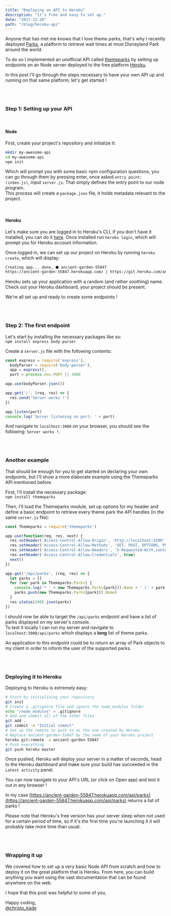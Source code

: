 ```yaml
---
title: "Deploying an API to Heroku"
description: "It's free and easy to set up."
date: "2017-12-28"
path: "/blog/heroku-api"
---
```


Anyone that has met me knows that I love theme parks, that's why I recently deployed [Parks](https://christopherkade.com/parks/), a platform to retrieve wait times at most Disneyland Park around the world.

To do so I implemented an unofficial API called [themeparks](https://github.com/cubehouse/themeparks) by setting up endpoints on an Node server deployed to the free platform [Heroku](https://www.heroku.com/).

In this post I'll go through the steps necessary to have your own API up and running on that same platform; let's get started !

<br><br>

### Step 1: Setting up your API

<br>

#### Node

First, create your project's repository and initialize it:

```bash
mkdir my-awesome-api
cd my-awesome-api
npm init
```

Which will prompt you with some basic npm configuration questions, you can go through them by pressing enter, once asked `entry point: (index.js)`, input `server.js`. That simply defines the entry point to our node program.  
This process will create a `package.json` file, it holds metadata relevant to the project.

<br>

#### Heroku

Let's make sure you are logged in to Heroku's CLI, if you don't have it installed, you can do it [here](https://devcenter.heroku.com/articles/heroku-cli). Once installed run `heroku login`, which will prompt you for Heroku account information.

Once logged in, we can set up our project on Heroku by running `heroku create`, which will display:

```bash
Creating app... done, ⬢ ancient-garden-55847
https://ancient-garden-55847.herokuapp.com/ | https://git.heroku.com/ancient-garden-55847.git
```

Heroku sets up your application with a random (and rather soothing) name. Check out your Heroku dashboard, your project should be present.

We're all set up and ready to create some endpoints !

<br><br>

### Step 2: The first endpoint

Let's start by installing the necessary packages like so:  
`npm install express body-parser`

Create a `server.js` file with the following contents:

```javascript
const express = require('express'),
  bodyParser = require('body-parser'),
  app = express(),
  port = process.env.PORT || 3000

app.use(bodyParser.json())

app.get('/', (req, res) => {
  res.send('Server works !')
})

app.listen(port)
console.log('Server listening on port: ' + port)
```

And navigate to `localhost:3000` on your browser, you should see the following: `Server works !`.

<br><br>

### Another example

That should be enough for you to get started on declaring your own endpoints, but I'll show a more elaborate example using the Themeparks API mentioned before.

First, I'll install the necessary package:  
`npm install themeparks`

Then, I'll load the Themeparks module, set up options for my header and define a basic endpoint to retrieve every theme park the API handles (in the same `server.js` file):

```javascript
const Themeparks = require('themeparks')

app.use(function(req, res, next) {
  res.setHeader('Access-Control-Allow-Origin', 'http://localhost:4200')
  res.setHeader('Access-Control-Allow-Methods', 'GET, POST, OPTIONS, PUT')
  res.setHeader('Access-Control-Allow-Headers', 'X-Requested-With,content-type')
  res.setHeader('Access-Control-Allow-Credentials', true)
  next()
})

app.get('/api/parks', (req, res) => {
  let parks = []
  for (var park in Themeparks.Parks) {
    console.log('* ' + new Themeparks.Parks[park]().Name + ' (' + park + ')')
    parks.push(new Themeparks.Parks[park]().Name)
  }
  res.status(200).json(parks)
})
```

I should now be able to target the `/api/parks` endpoint and have a list of parks displayed on my server's console.  
To test it locally I can run my server and navigate to `localhost:3000/api/parks` which displays a **long** list of theme parks.

An application to this endpoint could be to return an array of Park objects to my client in order to inform the user of the supported parks.

<br><br>

### Deploying it to Heroku

Deploying to Heroku is extremely easy:

```bash
# Start by initializing your repository
git init
# Create a .gitignore file and ignore the node_modules folder
echo "/node_modules" > .gitignore
# Add and commit all of the other files
git add .
git commit -m "Initial commit"
# Set up the remote to push to as the one created by Heroku
# Replace ancient-garden-55847 by the name of your Heroku project
heroku git:remote -a ancient-garden-55847
# Push everything
git push heroku master
```

Once pushed, Heroku will deploy your server in a matter of seconds, head to the Heroku dashboard and make sure your build has succeeded in the `Latest activity` panel.

You can now navigate to your API's URL (or click on Open app) and test it out in any browser !

In my case [https://ancient-garden-55847.herokuapp.com/api/parks](https://ancient-garden-55847.herokuapp.com/api/parks) returns a list of parks !

Please note that Heroku's free version has your server sleep when not used for a certain period of time, so if it's the first time you're launching it it will probably take more time than usual.

<br><br>

### Wrapping it up

We covered how to set up a very basic Node API from scratch and how to deploy it on the great platform that is Heroku. From here, you can build anything you want using the vast documentation that can be found anywhere on the web.

I hope that this post was helpful to some of you,

Happy coding,  
[@christo_kade](https://twitter.com/christo_kade)
